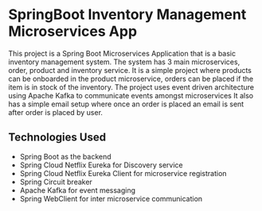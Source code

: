 # **SpringBoot Inventory Management Microservices App** 

This project is a Spring Boot Microservices Application that is a basic inventory management system. The system has 3 main microservices, order, product and inventory service. 
It is a simple project where products can be onboarded in the product microservice, orders can be placed if the item is in stock of the inventory.
The project uses event driven architecture using Apache Kafka to communicate events amongst microservices
It also has a simple email setup where once an order is placed an email is sent after order is placed by user.

## **Technologies Used**
- Spring Boot as the backend
- Spring Cloud Netflix Eureka for Discovery service
- Spring Cloud Netflix Eureka Client for microservice registration
- Spring Circuit breaker
- Apache Kafka for event messaging
- Spring WebClient for inter microservice communication


